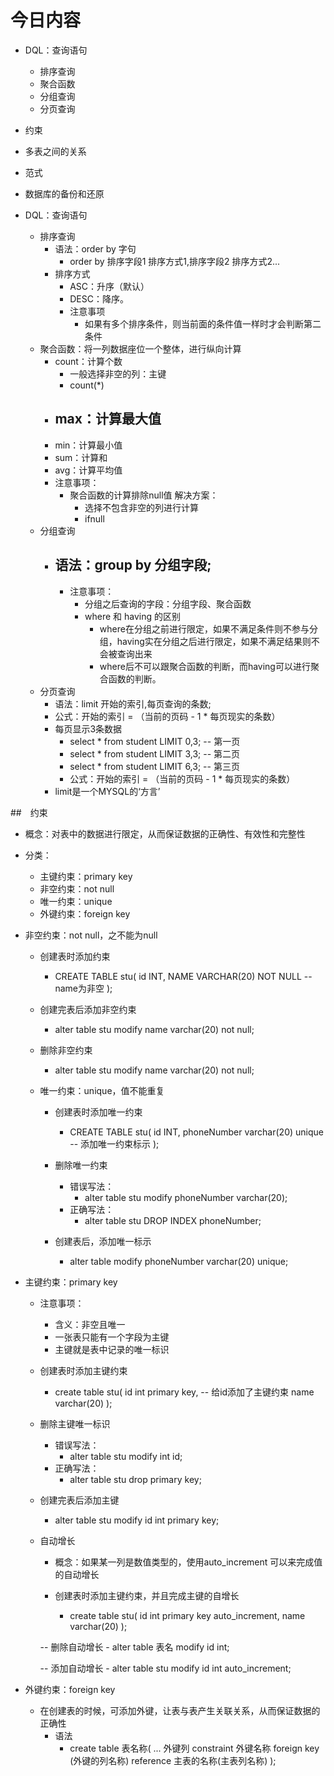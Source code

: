 # 今日内容
- DQL：查询语句
    - 排序查询
    - 聚合函数
    - 分组查询
    - 分页查询

- 约束
- 多表之间的关系
- 范式
- 数据库的备份和还原


- DQL：查询语句
    - 排序查询
        - 语法：order by 字句
            - order by 排序字段1 排序方式1,排序字段2 排序方式2...
        - 排序方式
            - ASC：升序（默认）
            - DESC：降序。
            - 注意事项
                - 如果有多个排序条件，则当前面的条件值一样时才会判断第二条件
    - 聚合函数：将一列数据座位一个整体，进行纵向计算
        - count：计算个数
            - 一般选择非空的列：主键
            - count(*)
        - max：计算最大值
            - 
        - min：计算最小值
        - sum：计算和
        - avg：计算平均值
        - 注意事项：
            - 聚合函数的计算排除null值
            解决方案：
                - 选择不包含非空的列进行计算
                - ifnull
    - 分组查询
        - 语法：group by 分组字段;
            - 
            - 注意事项：
                 - 分组之后查询的字段：分组字段、聚合函数
                 - where 和 having 的区别
                    - where在分组之前进行限定，如果不满足条件则不参与分组，having实在分组之后进行限定，如果不满足结果则不会被查询出来
                    - where后不可以跟聚合函数的判断，而having可以进行聚合函数的判断。 
    - 分页查询
        - 语法：limit 开始的索引,每页查询的条数;
        - 公式：开始的索引 = （当前的页码 - 1 * 每页现实的条数）
        - 每页显示3条数据
            - select * from student LIMIT 0,3; -- 第一页
            - select * from student LIMIT 3,3; -- 第二页
            - select * from student LIMIT 6,3; -- 第三页
            - 公式：开始的索引 = （当前的页码 - 1 * 每页现实的条数）
        - limit是一个MYSQL的‘方言’
        
        
##　约束
- 概念：对表中的数据进行限定，从而保证数据的正确性、有效性和完整性
- 分类：
     - 主键约束：primary key
     - 非空约束：not null
     - 唯一约束：unique
     - 外键约束：foreign key
     
- 非空约束：not null，之不能为null
    - 创建表时添加约束
        - CREATE TABLE stu(
            id INT,
            NAME VARCHAR(20) NOT NULL -- name为非空
        );
    - 创建完表后添加非空约束
        - alter table stu modify name varchar(20) not null;
    
    - 删除非空约束
        - alter table stu modify name varchar(20) not null;
        
    - 唯一约束：unique，值不能重复
        - 创建表时添加唯一约束
            - CREATE TABLE stu(
               id INT,
               phoneNumber varchar(20) unique -- 添加唯一约束标示
            );
        - 删除唯一约束
            - 错误写法：
                - alter table stu modify phoneNumber varchar(20);
            - 正确写法：
                - alter table stu DROP INDEX phoneNumber;
            
        - 创建表后，添加唯一标示
            - alter table modify phoneNumber varchar(20) unique;
            
- 主键约束：primary key
    - 注意事项：
        - 含义：非空且唯一
        - 一张表只能有一个字段为主键
        - 主键就是表中记录的唯一标识
        
    - 创建表时添加主键约束
        - create table stu(
            id int primary key, -- 给id添加了主键约束
            name varchar(20)
        );
    - 删除主键唯一标识
        - 错误写法：
            - alter table stu modify int id;
        - 正确写法：
            - alter table stu drop primary key;
    - 创建完表后添加主键
        - alter table stu modify id int primary key;
    
    - 自动增长
        - 概念：如果某一列是数值类型的，使用auto_increment 可以来完成值的自动增长
        
        - 创建表时添加主键约束，并且完成主键的自增长
             - create table stu(
                  id int primary key auto_increment,
                  name varchar(20)
             );
        
        -- 删除自动增长
            - alter table 表名 modify id int;
            
        -- 添加自动增长
            - alter table stu modify id int auto_increment;
     

    
     

- 外键约束：foreign key
    - 在创建表的时候，可添加外键，让表与表产生关联关系，从而保证数据的正确性
        - 语法
            - create table 表名称(
                ...
                外键列
                constraint 外键名称 foreign key (外键的列名称) reference 主表的名称(主表列名称)
            );
